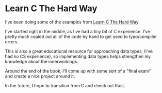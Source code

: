 # Learn C The Hard Way

I've been doing some of the examples from [Learn C The Hard Way](http://c.learncodethehardway.org/book/)

I've started right in the middle, as I've had a tiny bit of C experience. I've pretty much copied out all of the code by hand to get used to typo/compiler errors.

This is also a great educational resource for approaching data types, (I've had no CS experience), so implementing data types helps strengthen my knowledge about the innerworkings.

Around the end of the book, I'll come up with some sort of a "final exam" and create a nice project around it.

In the future, I hope to transition from C and check out Rust.
